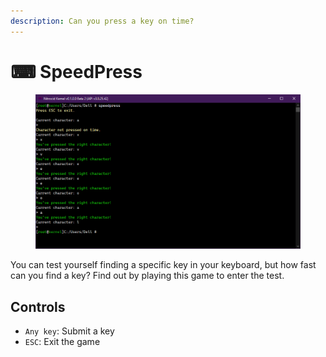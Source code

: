 ```yaml
---
description: Can you press a key on time?
---
```


# ⌨ SpeedPress

<figure><img src="../../../.gitbook/assets/image (26).png" alt=""><figcaption></figcaption></figure>

You can test yourself finding a specific key in your keyboard, but how fast can you find a key? Find out by playing this game to enter the test.

## Controls

* `Any key`: Submit a key
* `ESC`: Exit the game
